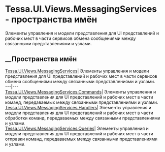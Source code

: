 # Tessa.UI.Views.MessagingServices - пространства имён
Элементы управления и модели представления для UI представлений и рабочих мест
в части сервисов обмена сообщениями между связанными представлениями и узлами.
##  __Пространства имён
[Tessa.UI.Views.MessagingServices](N_Tessa_UI_Views_MessagingServices.htm)|
Элементы управления и модели представления для UI представлений и рабочих мест
в части сервисов обмена сообщениями между связанными представлениями и узлами.  
---|---  
[Tessa.UI.Views.MessagingServices.Commands](N_Tessa_UI_Views_MessagingServices_Commands.htm)|
Элементы управления и модели представления для UI представлений и рабочих мест
в части команд, передаваемых между связанными представлениями и узлами.  
[Tessa.UI.Views.MessagingServices.Handlers](N_Tessa_UI_Views_MessagingServices_Handlers.htm)|
Элементы управления и модели представления для UI представлений и рабочих мест
в части обработки команд, передаваемых между связанными представлениями и
узлами.  
[Tessa.UI.Views.MessagingServices.Queries](N_Tessa_UI_Views_MessagingServices_Queries.htm)|
Элементы управления и модели представления для UI представлений и рабочих мест
в части отправки команд, передаваемых между связанными представлениями и
узлами.
